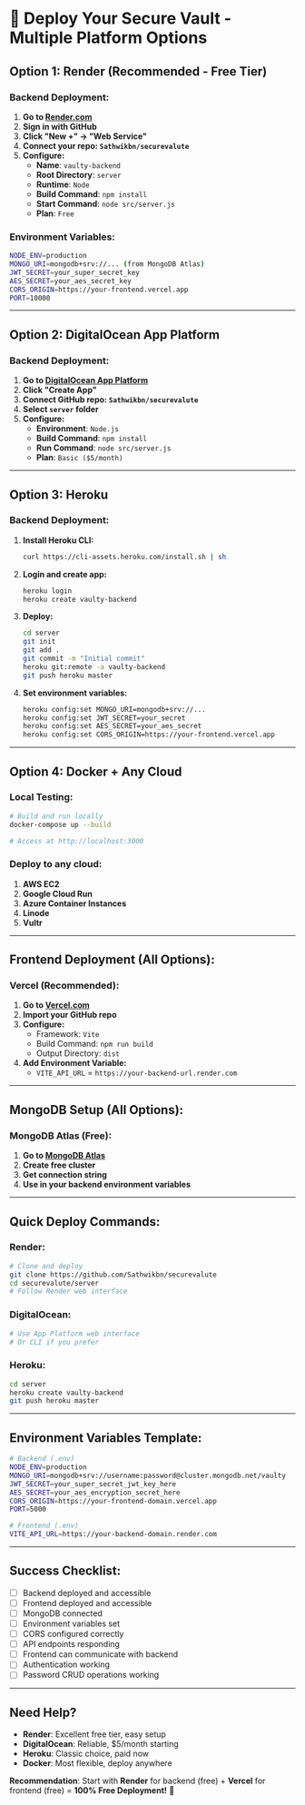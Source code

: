 # 🚀 **Deploy Your Secure Vault - Multiple Platform Options**

## **Option 1: Render (Recommended - Free Tier)**

### Backend Deployment:
1. **Go to [Render.com](https://render.com)**
2. **Sign in with GitHub**
3. **Click "New +" → "Web Service"**
4. **Connect your repo: `Sathwikbn/securevalute`**
5. **Configure:**
   - **Name**: `vaulty-backend`
   - **Root Directory**: `server`
   - **Runtime**: `Node`
   - **Build Command**: `npm install`
   - **Start Command**: `node src/server.js`
   - **Plan**: `Free`

### Environment Variables:
```bash
NODE_ENV=production
MONGO_URI=mongodb+srv://... (from MongoDB Atlas)
JWT_SECRET=your_super_secret_key
AES_SECRET=your_aes_secret_key
CORS_ORIGIN=https://your-frontend.vercel.app
PORT=10000
```

---

## **Option 2: DigitalOcean App Platform**

### Backend Deployment:
1. **Go to [DigitalOcean App Platform](https://cloud.digitalocean.com/apps)**
2. **Click "Create App"**
3. **Connect GitHub repo: `Sathwikbn/securevalute`**
4. **Select `server` folder**
5. **Configure:**
   - **Environment**: `Node.js`
   - **Build Command**: `npm install`
   - **Run Command**: `node src/server.js`
   - **Plan**: `Basic ($5/month)`

---

## **Option 3: Heroku**

### Backend Deployment:
1. **Install Heroku CLI:**
   ```bash
   curl https://cli-assets.heroku.com/install.sh | sh
   ```

2. **Login and create app:**
   ```bash
   heroku login
   heroku create vaulty-backend
   ```

3. **Deploy:**
   ```bash
   cd server
   git init
   git add .
   git commit -m "Initial commit"
   heroku git:remote -a vaulty-backend
   git push heroku master
   ```

4. **Set environment variables:**
   ```bash
   heroku config:set MONGO_URI=mongodb+srv://...
   heroku config:set JWT_SECRET=your_secret
   heroku config:set AES_SECRET=your_aes_secret
   heroku config:set CORS_ORIGIN=https://your-frontend.vercel.app
   ```

---

## **Option 4: Docker + Any Cloud**

### Local Testing:
```bash
# Build and run locally
docker-compose up --build

# Access at http://localhost:3000
```

### Deploy to any cloud:
1. **AWS EC2**
2. **Google Cloud Run**
3. **Azure Container Instances**
4. **Linode**
5. **Vultr**

---

## **Frontend Deployment (All Options):**

### Vercel (Recommended):
1. **Go to [Vercel.com](https://vercel.com)**
2. **Import your GitHub repo**
3. **Configure:**
   - Framework: `Vite`
   - Build Command: `npm run build`
   - Output Directory: `dist`
4. **Add Environment Variable:**
   - `VITE_API_URL` = `https://your-backend-url.render.com`

---

## **MongoDB Setup (All Options):**

### MongoDB Atlas (Free):
1. **Go to [MongoDB Atlas](https://mongodb.com/atlas)**
2. **Create free cluster**
3. **Get connection string**
4. **Use in your backend environment variables**

---

## **Quick Deploy Commands:**

### Render:
```bash
# Clone and deploy
git clone https://github.com/Sathwikbn/securevalute
cd securevalute/server
# Follow Render web interface
```

### DigitalOcean:
```bash
# Use App Platform web interface
# Or CLI if you prefer
```

### Heroku:
```bash
cd server
heroku create vaulty-backend
git push heroku master
```

---

## **Environment Variables Template:**

```bash
# Backend (.env)
NODE_ENV=production
MONGO_URI=mongodb+srv://username:password@cluster.mongodb.net/vaulty
JWT_SECRET=your_super_secret_jwt_key_here
AES_SECRET=your_aes_encryption_secret_here
CORS_ORIGIN=https://your-frontend-domain.vercel.app
PORT=5000

# Frontend (.env)
VITE_API_URL=https://your-backend-domain.render.com
```

---

## **Success Checklist:**

- [ ] Backend deployed and accessible
- [ ] Frontend deployed and accessible  
- [ ] MongoDB connected
- [ ] Environment variables set
- [ ] CORS configured correctly
- [ ] API endpoints responding
- [ ] Frontend can communicate with backend
- [ ] Authentication working
- [ ] Password CRUD operations working

---

## **Need Help?**

- **Render**: Excellent free tier, easy setup
- **DigitalOcean**: Reliable, $5/month starting
- **Heroku**: Classic choice, paid now
- **Docker**: Most flexible, deploy anywhere

**Recommendation**: Start with **Render** for backend (free) + **Vercel** for frontend (free) = **100% Free Deployment!** 🎉 